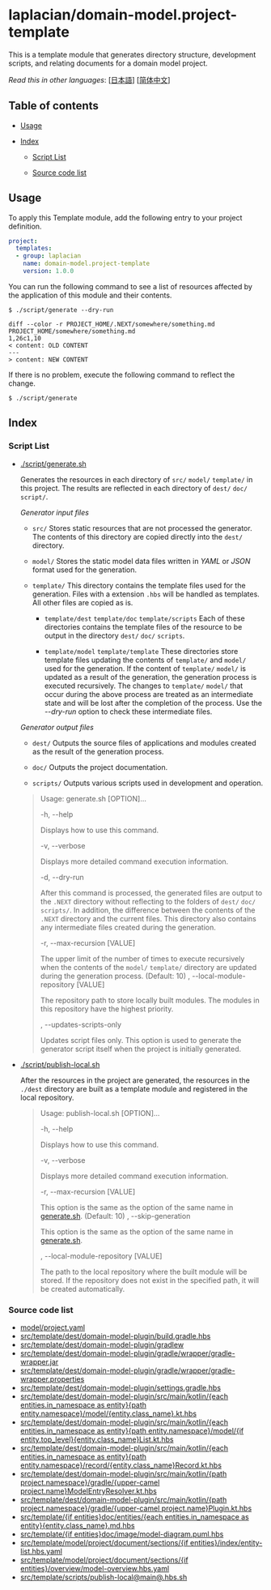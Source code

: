 <!-- @head-content@ -->
# laplacian/domain-model.project-template

This is a template module that generates directory structure, development scripts, and relating documents for a domain model project.


*Read this in other languages*: [[日本語](README_ja.md)] [[简体中文](README_zh.md)]
<!-- @head-content@ -->

<!-- @toc@ -->
## Table of contents
- [Usage](#usage)

- [Index](#index)

  * [Script List](#script-list)

  * [Source code list](#source-code-list)



<!-- @toc@ -->

<!-- @main-content@ -->
## Usage

To apply this Template module, add the following entry to your project definition.
```yaml
project:
  templates:
  - group: laplacian
    name: domain-model.project-template
    version: 1.0.0
```

You can run the following command to see a list of resources affected by the application of this module and their contents.
```console
$ ./script/generate --dry-run

diff --color -r PROJECT_HOME/.NEXT/somewhere/something.md PROJECT_HOME/somewhere/something.md
1,26c1,10
< content: OLD CONTENT
---
> content: NEW CONTENT
```

If there is no problem, execute the following command to reflect the change.
```console
$ ./script/generate

```


## Index


### Script List


- [./script/generate.sh](<./scripts/generate.sh>)

  Generates the resources in each directory of `src/` `model/` `template/` in this project.
  The results are reflected in each directory of `dest/` `doc/` `script/`.

  *Generator input files*

  - `src/`
    Stores static resources that are not processed the generator.
    The contents of this directory are copied directly into the `dest/` directory.

  - `model/`
    Stores the static model data files written in *YAML* or *JSON* format used for the generation.

  - `template/`
    This directory contains the template files used for the generation.
    Files with a extension `.hbs` will be handled as templates. All other files are copied as is.

    - `template/dest` `template/doc` `template/scripts`
      Each of these directories contains the template files of the resource to be output
      in the directory `dest/` `doc/` `scripts`.

    - `template/model` `template/template`
      These directories store template files updating the contents of `template/` and `model/` used for the generation.
      If the content of `template/` `model/` is updated as a result of the generation,
      the generation process is executed recursively.
      The changes to `template/` `model/` that occur during the above process are treated as an intermediate state
      and will be lost after the completion of the process.
      Use the *--dry-run* option to check these intermediate files.

  *Generator output files*

  - `dest/`
    Outputs the source files of applications and modules created as the result of
    the generation process.

  - `doc/`
    Outputs the project documentation.

  - `scripts/`
    Outputs various scripts used in development and operation.

  > Usage: generate.sh [OPTION]...
  >
  > -h, --help
  >
  >   Displays how to use this command.
  >   
  > -v, --verbose
  >
  >   Displays more detailed command execution information.
  >   
  > -d, --dry-run
  >
  >   After this command is processed, the generated files are output to the `.NEXT` directory
  >   without reflecting to the folders of `dest/` `doc/` `scripts/`.
  >   In addition, the difference between the contents of the `.NEXT` directory and the current files.
  >   This directory also contains any intermediate files created during the generation.
  >   
  > -r, --max-recursion [VALUE]
  >
  >   The upper limit of the number of times to execute recursively
  >   when the contents of the `model/` `template/` directory are updated
  >   during the generation process.
  >    (Default: 10)
  > , --local-module-repository [VALUE]
  >
  >   The repository path to store locally built modules.
  >   The modules in this repository have the highest priority.
  >   
  > , --updates-scripts-only
  >
  >   Updates script files only.
  >   This option is used to generate the generator script itself
  >   when the project is initially generated.
  >   
- [./script/publish-local.sh](<./scripts/publish-local.sh>)

  After the resources in the project are generated,
  the resources in the `./dest` directory are built as a template module
  and registered in the local repository.

  > Usage: publish-local.sh [OPTION]...
  >
  > -h, --help
  >
  >   Displays how to use this command.
  >   
  > -v, --verbose
  >
  >   Displays more detailed command execution information.
  >   
  > -r, --max-recursion [VALUE]
  >
  >   This option is the same as the option of the same name in [generate.sh](<./scripts/generate.sh>).
  >    (Default: 10)
  > , --skip-generation
  >
  >   This option is the same as the option of the same name in [generate.sh](<./scripts/generate.sh>).
  >   
  > , --local-module-repository [VALUE]
  >
  >   The path to the local repository where the built module will be stored.
  >   If the repository does not exist in the specified path, it will be created automatically.
  >   
### Source code list


- [model/project.yaml](<./model/project.yaml>)
- [src/template/dest/domain-model-plugin/build.gradle.hbs](<./src/template/dest/domain-model-plugin/build.gradle.hbs>)
- [src/template/dest/domain-model-plugin/gradlew](<./src/template/dest/domain-model-plugin/gradlew>)
- [src/template/dest/domain-model-plugin/gradle/wrapper/gradle-wrapper.jar](<./src/template/dest/domain-model-plugin/gradle/wrapper/gradle-wrapper.jar>)
- [src/template/dest/domain-model-plugin/gradle/wrapper/gradle-wrapper.properties](<./src/template/dest/domain-model-plugin/gradle/wrapper/gradle-wrapper.properties>)
- [src/template/dest/domain-model-plugin/settings.gradle.hbs](<./src/template/dest/domain-model-plugin/settings.gradle.hbs>)
- [src/template/dest/domain-model-plugin/src/main/kotlin/{each entities.in_namespace as entity}{path entity.namespace}/model/{entity.class_name}.kt.hbs](<./src/template/dest/domain-model-plugin/src/main/kotlin/{each entities.in_namespace as entity}{path entity.namespace}/model/{entity.class_name}.kt.hbs>)
- [src/template/dest/domain-model-plugin/src/main/kotlin/{each entities.in_namespace as entity}{path entity.namespace}/model/{if entity.top_level}{entity.class_name}List.kt.hbs](<./src/template/dest/domain-model-plugin/src/main/kotlin/{each entities.in_namespace as entity}{path entity.namespace}/model/{if entity.top_level}{entity.class_name}List.kt.hbs>)
- [src/template/dest/domain-model-plugin/src/main/kotlin/{each entities.in_namespace as entity}{path entity.namespace}/record/{entity.class_name}Record.kt.hbs](<./src/template/dest/domain-model-plugin/src/main/kotlin/{each entities.in_namespace as entity}{path entity.namespace}/record/{entity.class_name}Record.kt.hbs>)
- [src/template/dest/domain-model-plugin/src/main/kotlin/{path project.namespace}/gradle/{upper-camel project.name}ModelEntryResolver.kt.hbs](<./src/template/dest/domain-model-plugin/src/main/kotlin/{path project.namespace}/gradle/{upper-camel project.name}ModelEntryResolver.kt.hbs>)
- [src/template/dest/domain-model-plugin/src/main/kotlin/{path project.namespace}/gradle/{upper-camel project.name}Plugin.kt.hbs](<./src/template/dest/domain-model-plugin/src/main/kotlin/{path project.namespace}/gradle/{upper-camel project.name}Plugin.kt.hbs>)
- [src/template/{if entities}doc/entities/{each entities.in_namespace as entity}{entity.class_name}.md.hbs](<./src/template/{if entities}doc/entities/{each entities.in_namespace as entity}{entity.class_name}.md.hbs>)
- [src/template/{if entities}doc/image/model-diagram.puml.hbs](<./src/template/{if entities}doc/image/model-diagram.puml.hbs>)
- [src/template/model/project/document/sections/{if entities}/index/entity-list.hbs.yaml](<./src/template/model/project/document/sections/{if entities}/index/entity-list.hbs.yaml>)
- [src/template/model/project/document/sections/{if entities}/overview/model-overview.hbs.yaml](<./src/template/model/project/document/sections/{if entities}/overview/model-overview.hbs.yaml>)
- [src/template/scripts/publish-local@main@.hbs.sh](<./src/template/scripts/publish-local@main@.hbs.sh>)


<!-- @main-content@ -->